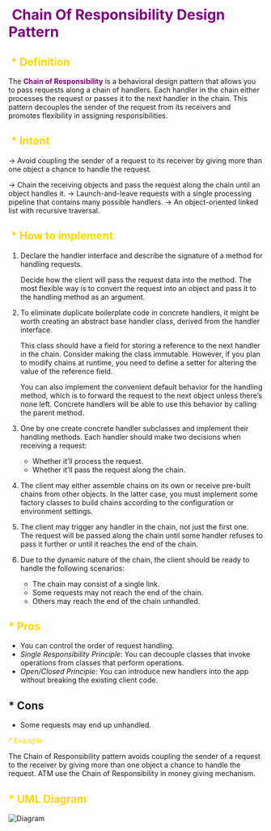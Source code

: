 # <span style="color: purple;"> **Chain Of Responsibility Design Pattern**   </span>

## <span style="color: gold;"> * Definition </span>

The <span style="color: purple;"> **Chain of Responsibility**  </span> is a behavioral design pattern that allows you to pass requests along a chain of handlers. Each handler in the chain either processes the request or passes it to the next handler in the chain. This pattern decouples the sender of the request from its receivers and promotes flexibility in assigning responsibilities.

## <span style="color: gold;"> * Intent </span>

-> Avoid coupling the sender of a request to its receiver by giving more than one object a chance to handle the request. 

-> Chain the receiving objects and pass the request along the chain until an object handles it.
-> Launch-and-leave requests with a single processing pipeline that contains many possible handlers.
-> An object-oriented linked list with recursive traversal.

## <span style="color: gold;"> * How to implement </span>

1. Declare the handler interface and describe the signature of a method for handling requests.

   Decide how the client will pass the request data into the method. The most flexible way is to convert the request into an object and pass it to the handling method as an argument.

2. To eliminate duplicate boilerplate code in concrete handlers, it might be worth creating an abstract base handler class, derived from the handler interface.

   This class should have a field for storing a reference to the next handler in the chain. Consider making the class immutable. However, if you plan to modify chains at runtime, you need to define a setter for altering the value of the reference field.

   You can also implement the convenient default behavior for the handling method, which is to forward the request to the next object unless there’s none left. Concrete handlers will be able to use this behavior by calling the parent method.

3. One by one create concrete handler subclasses and implement their handling methods. Each handler should make two decisions when receiving a request:

   - Whether it’ll process the request.
   - Whether it’ll pass the request along the chain.

4. The client may either assemble chains on its own or receive pre-built chains from other objects. In the latter case, you must implement some factory classes to build chains according to the configuration or environment settings.

5. The client may trigger any handler in the chain, not just the first one. The request will be passed along the chain until some handler refuses to pass it further or until it reaches the end of the chain.

6. Due to the dynamic nature of the chain, the client should be ready to handle the following scenarios:

   - The chain may consist of a single link.
   - Some requests may not reach the end of the chain.
   - Others may reach the end of the chain unhandled.



## <span style="color: gold;"> * Pros </span>

- You can control the order of request handling.
-  *Single Responsibility Principle*: You can decouple classes that invoke operations from classes that perform operations.
-  *Open/Closed Principle*: You can introduce new handlers into the app without breaking the existing client code.



##  * Cons 

-  Some requests may end up unhandled.

<span style="color: gold;"> * Example </span>

The Chain of Responsibility pattern avoids coupling the sender of a request to the receiver by giving more than one object a chance to handle the request. ATM use the Chain of Responsibility in money giving mechanism.

## <span style="color: gold;"> * UML Diagram </span>

![Diagram](https://miro.medium.com/v2/resize:fit:1400/1*pfGs9kNADx9gRMz8UQfluA.png)

